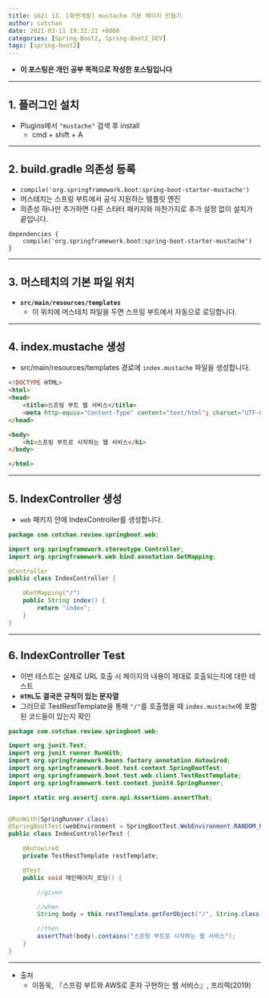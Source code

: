 ```yaml
---
title: sb2) 13. [화면개발] mustache 기본 페이지 만들기
author: cotchan 
date: 2021-03-11 19:32:21 +0800 
categories: [Spring-Boot2, Spring-Boot2_DEV]
tags: [spring-boot2] 
---
```


+ **이 포스팅은 개인 공부 목적으로 작성한 포스팅입니다**

---

## 1. 플러그인 설치

+ Plugins에서 `"mustache"` 검색 후 install
  + cmd + shift + A

---

## 2. build.gradle 의존성 등록

+ `compile('org.springframework.boot:spring-boot-starter-mustache')`
+ 머스테치는 스프링 부트에서 공식 지원하는 템플릿 엔진
+ 의존성 하나만 추가하면 다른 스타터 패키지와 마찬가지로 추가 설정 없이 설치가 끝입니다.

```
dependencies {
    compile('org.springframework.boot:spring-boot-starter-mustache')
}
```

---

## 3. 머스테치의 기본 파일 위치

+ **`src/main/resources/templates`**
  + 이 위치에 머스테치 파일을 두면 스프링 부트에서 자동으로 로딩합니다.

---

## 4. index.mustache 생성

+ src/main/resources/templates 경로에 `index.mustache` 파일을 생성합니다.

```html
<!DOCTYPE HTML>
<html>
<head>
    <title>스프링 부트 웹 서비스</title>
    <meta http-equiv="Content-Type" content="text/html"; charset="UTF-8" />
</head>

<body>
    <h1>스프링 부트로 시작하는 웹 서비스</h1>
</body>

</html>
```

---

## 5. IndexController 생성

+ `web` 패키지 안에 IndexController를 생성합니다.

```java
package com.cotchan.review.springboot.web;

import org.springframework.stereotype.Controller;
import org.springframework.web.bind.annotation.GetMapping;

@Controller
public class IndexController {

    @GetMapping("/")
    public String index() {
        return "index";
    }
}
```

---

## 6. IndexController Test

+ 이번 테스트는 실제로 URL 호출 시 페이지의 내용이 제대로 호출되는지에 대한 테스트
+ **`HTML`도 결국은 규칙이 있는 문자열** 
+ 그러므로 TestRestTemplate을 통해 `"/"`를 호출했을 때 `index.mustache`에 포함된 코드들이 있는지 확인

```java
package com.cotchan.review.springboot.web;

import org.junit.Test;
import org.junit.runner.RunWith;
import org.springframework.beans.factory.annotation.Autowired;
import org.springframework.boot.test.context.SpringBootTest;
import org.springframework.boot.test.web.client.TestRestTemplate;
import org.springframework.test.context.junit4.SpringRunner;

import static org.assertj.core.api.Assertions.assertThat;


@RunWith(SpringRunner.class)
@SpringBootTest(webEnvironment = SpringBootTest.WebEnvironment.RANDOM_PORT)
public class IndexControllerTest {

    @Autowired
    private TestRestTemplate restTemplate;

    @Test
    public void 메인페이지_로딩() {

        //given

        //when
        String body = this.restTemplate.getForObject("/", String.class);

        //then
        assertThat(body).contains("스프링 부트로 시작하는 웹 서비스");
    }
}
```


---

+ 출처
  + 이동욱, 『스프링 부트와 AWS로 혼자 구현하는 웹 서비스』, 프리렉(2019) 
